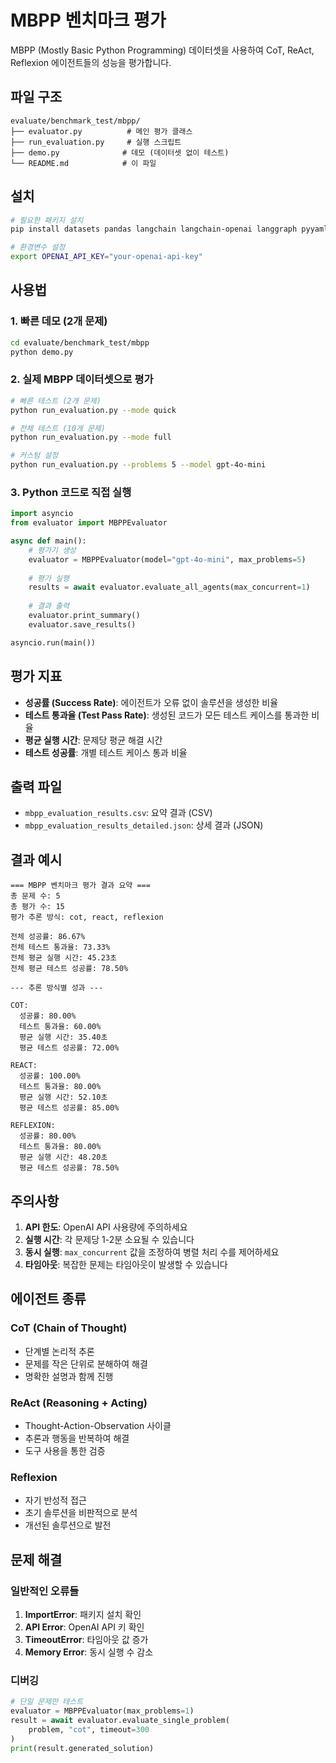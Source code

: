 # MBPP 벤치마크 평가

MBPP (Mostly Basic Python Programming) 데이터셋을 사용하여 CoT, ReAct, Reflexion 에이전트들의 성능을 평가합니다.

## 파일 구조

```
evaluate/benchmark_test/mbpp/
├── evaluator.py          # 메인 평가 클래스
├── run_evaluation.py     # 실행 스크립트
├── demo.py              # 데모 (데이터셋 없이 테스트)
└── README.md            # 이 파일
```

## 설치

```bash
# 필요한 패키지 설치
pip install datasets pandas langchain langchain-openai langgraph pyyaml

# 환경변수 설정
export OPENAI_API_KEY="your-openai-api-key"
```

## 사용법

### 1. 빠른 데모 (2개 문제)

```bash
cd evaluate/benchmark_test/mbpp
python demo.py
```

### 2. 실제 MBPP 데이터셋으로 평가

```bash
# 빠른 테스트 (2개 문제)
python run_evaluation.py --mode quick

# 전체 테스트 (10개 문제)  
python run_evaluation.py --mode full

# 커스텀 설정
python run_evaluation.py --problems 5 --model gpt-4o-mini
```

### 3. Python 코드로 직접 실행

```python
import asyncio
from evaluator import MBPPEvaluator

async def main():
    # 평가기 생성
    evaluator = MBPPEvaluator(model="gpt-4o-mini", max_problems=5)
    
    # 평가 실행
    results = await evaluator.evaluate_all_agents(max_concurrent=1)
    
    # 결과 출력
    evaluator.print_summary()
    evaluator.save_results()

asyncio.run(main())
```

## 평가 지표

- **성공률 (Success Rate)**: 에이전트가 오류 없이 솔루션을 생성한 비율
- **테스트 통과율 (Test Pass Rate)**: 생성된 코드가 모든 테스트 케이스를 통과한 비율  
- **평균 실행 시간**: 문제당 평균 해결 시간
- **테스트 성공률**: 개별 테스트 케이스 통과 비율

## 출력 파일

- `mbpp_evaluation_results.csv`: 요약 결과 (CSV)
- `mbpp_evaluation_results_detailed.json`: 상세 결과 (JSON)

## 결과 예시

```
=== MBPP 벤치마크 평가 결과 요약 ===
총 문제 수: 5
총 평가 수: 15
평가 추론 방식: cot, react, reflexion

전체 성공률: 86.67%
전체 테스트 통과율: 73.33%
전체 평균 실행 시간: 45.23초
전체 평균 테스트 성공률: 78.50%

--- 추론 방식별 성과 ---

COT:
  성공률: 80.00%
  테스트 통과율: 60.00%
  평균 실행 시간: 35.40초
  평균 테스트 성공률: 72.00%

REACT:
  성공률: 100.00%
  테스트 통과율: 80.00%
  평균 실행 시간: 52.10초
  평균 테스트 성공률: 85.00%

REFLEXION:
  성공률: 80.00%
  테스트 통과율: 80.00%
  평균 실행 시간: 48.20초
  평균 테스트 성공률: 78.50%
```

## 주의사항

1. **API 한도**: OpenAI API 사용량에 주의하세요
2. **실행 시간**: 각 문제당 1-2분 소요될 수 있습니다
3. **동시 실행**: `max_concurrent` 값을 조정하여 병렬 처리 수를 제어하세요
4. **타임아웃**: 복잡한 문제는 타임아웃이 발생할 수 있습니다

## 에이전트 종류

### CoT (Chain of Thought)
- 단계별 논리적 추론
- 문제를 작은 단위로 분해하여 해결
- 명확한 설명과 함께 진행

### ReAct (Reasoning + Acting)  
- Thought-Action-Observation 사이클
- 추론과 행동을 반복하여 해결
- 도구 사용을 통한 검증

### Reflexion
- 자기 반성적 접근
- 초기 솔루션을 비판적으로 분석
- 개선된 솔루션으로 발전

## 문제 해결

### 일반적인 오류들

1. **ImportError**: 패키지 설치 확인
2. **API Error**: OpenAI API 키 확인
3. **TimeoutError**: 타임아웃 값 증가
4. **Memory Error**: 동시 실행 수 감소

### 디버깅

```python
# 단일 문제만 테스트
evaluator = MBPPEvaluator(max_problems=1)
result = await evaluator.evaluate_single_problem(
    problem, "cot", timeout=300
)
print(result.generated_solution)
```
